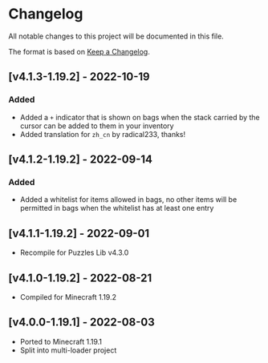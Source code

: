 # Changelog
All notable changes to this project will be documented in this file.

The format is based on [Keep a Changelog].

## [v4.1.3-1.19.2] - 2022-10-19
### Added
- Added a `+` indicator that is shown on bags when the stack carried by the cursor can be added to them in your inventory
- Added translation for `zh_cn` by radical233, thanks!

## [v4.1.2-1.19.2] - 2022-09-14
### Added
- Added a whitelist for items allowed in bags, no other items will be permitted in bags when the whitelist has at least one entry

## [v4.1.1-1.19.2] - 2022-09-01
- Recompile for Puzzles Lib v4.3.0

## [v4.1.0-1.19.2] - 2022-08-21
- Compiled for Minecraft 1.19.2

## [v4.0.0-1.19.1] - 2022-08-03
- Ported to Minecraft 1.19.1
- Split into multi-loader project

[Keep a Changelog]: https://keepachangelog.com/en/1.0.0/
